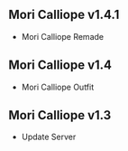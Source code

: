 ## Mori Calliope v1.4.1
- Mori Calliope Remade

## Mori Calliope v1.4
- Mori Calliope Outfit

## Mori Calliope v1.3
- Update Server
